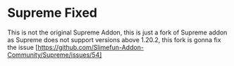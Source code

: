 # Supreme Fixed
This is not the original Supreme Addon, this is just a fork of Supreme addon as Supreme does not support versions above 1.20.2, this fork is gonna fix the issue [https://github.com/Slimefun-Addon-Community/Supreme/issues/54]
